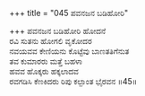 +++
title = "045 ಪವನಜನ ಬಡಿಹೋರಿ"

+++
ಪವನಜನ ಬಡಿಹೋರಿ ಹೋದನೆ  
ರವಿ ಸುತನು ಹೋಗಲಿ ವೃಕೋದರ  
ನವಯವವ ಕೇಣಿಯನು ಕೊಟ್ಟೆವು ಬಾಣತತಿಗೆನುತ  
ತವ ಕುಮಾರರು ಮತ್ತೆ ಬಹಳಾ  
ಹವವ ಹೊಕ್ಕರು ಹಕ್ಕಲಾದವ  
ರವಗಡಿಸಿ ಕೆಣಕಿದರು ರಿಪು ಕಲ್ಪಾಂತ ಭೈರವನ     ॥45॥
